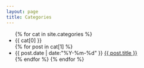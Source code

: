 ```yaml
---
layout: page
title: Categories
---
```


<!-- <div id='tag_cloud'>
{% for cat in site.categories %}
<a href="#{{ cat[0] }}" title="{{ cat[0] }}" rel="{{ cat[1].size }}">{{ cat[0] }} ({{ cat[1].size }})</a>
{% endfor %}
</div> -->

<ul class="listing">
{% for cat in site.categories %}
  <li class="listing-seperator" id="{{ cat[0] }}">{{ cat[0] }}</li>
{% for post in cat[1] %}
  <li class="listing-item">
  <time datetime="{{ post.date | date:"%Y-%m-%d" }}">{{ post.date | date:"%Y-%m-%d" }}</time>
  <a href="{{ site.url }}{{ post.url }}" title="{{ post.title }}" class="normal">{{ post.title }}</a>
  </li>
{% endfor %}
{% endfor %}
</ul>

<!-- <script src="/media/js/jquery.tagcloud.js" type="text/javascript" charset="utf-8"></script>  -->

<!-- 

<script language="javascript">
// 	$.fn.tagcloud.defaults = {
// 	    size: {start: 1, end: 1, unit: 'em'},
// 	      color: {start: '#f8e0e6', end: '#ff3333'}
// 	};

// 	$(function () {
// 	    $('#tag_cloud a').tagcloud();
// 	});
</script>

 -->
